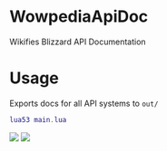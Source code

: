 # WowpediaApiDoc
Wikifies Blizzard API Documentation

# Usage
Exports docs for all API systems to `out/`
```lua
lua53 main.lua
```

![](https://raw.githubusercontent.com/Ketho/WowpediaApiDoc/master/overview.png)
![](https://i.imgur.com/k1cKqXx.png)
